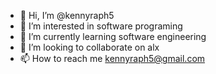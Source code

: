 - 👋 Hi, I’m @kennyraph5
- 👀 I’m interested in software programing 
- 🌱 I’m currently learning software engineering 
- 💞️ I’m looking to collaborate on alx
- 📫 How to reach me kennyraph5@gmail.com

<!---
kennyraph5/kennyraph5 is a ✨ special ✨ repository because its `README.md` (this file) appears on your GitHub profile.
You can click the Preview link to take a look at your changes.
--->
